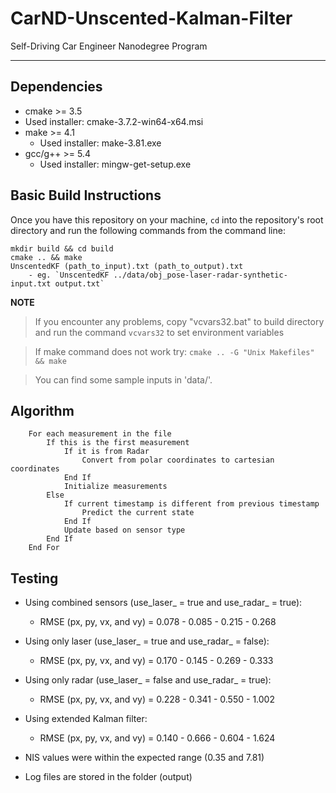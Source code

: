 # CarND-Unscented-Kalman-Filter
Self-Driving Car Engineer Nanodegree Program

---

## Dependencies

* cmake >= 3.5
 * Used installer: cmake-3.7.2-win64-x64.msi
* make >= 4.1
  * Used installer: make-3.81.exe
* gcc/g++ >= 5.4
  * Used installer: mingw-get-setup.exe

## Basic Build Instructions
Once you have this repository on your machine, `cd` into the repository's root directory and run the following commands from the command line:
```
mkdir build && cd build
cmake .. && make
UnscentedKF (path_to_input).txt (path_to_output).txt
    - eg. `UnscentedKF ../data/obj_pose-laser-radar-synthetic-input.txt output.txt`
```
**NOTE**
> If you encounter any problems, copy "vcvars32.bat" to build directory and run the command `vcvars32` to set environment variables

> If make command does not work try: `cmake .. -G "Unix Makefiles" && make`

> You can find some sample inputs in 'data/'.

## Algorithm
```
	For each measurement in the file	
		If this is the first measurement
			If it is from Radar
				Convert from polar coordinates to cartesian coordinates
			End If
			Initialize measurements
		Else
			If current timestamp is different from previous timestamp
				Predict the current state
			End If
			Update based on sensor type
		End If
	End For
```

## Testing
* Using combined sensors (use_laser_ = true and use_radar_ = true):
	- RMSE (px, py, vx, and vy) = 0.078 - 0.085 - 0.215 - 0.268
* Using only laser (use_laser_ = true and use_radar_ = false):
	- RMSE (px, py, vx, and vy) = 0.170 - 0.145 - 0.269 - 0.333
* Using only radar (use_laser_ = false and use_radar_ = true):
	- RMSE (px, py, vx, and vy) = 0.228 - 0.341 - 0.550 - 1.002
* Using extended Kalman filter:
	- RMSE (px, py, vx, and vy) = 0.140 - 0.666 - 0.604 - 1.624
	
* NIS values were within the expected range (0.35 and 7.81)

* Log files are stored in the folder (output)